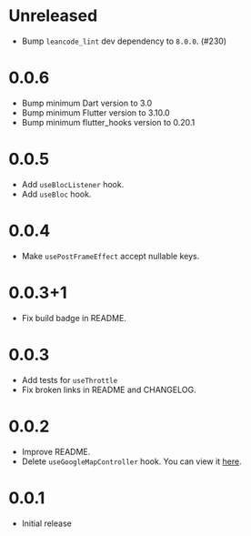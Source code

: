 # Unreleased

- Bump `leancode_lint` dev dependency to `8.0.0`. (#230)

# 0.0.6

- Bump minimum Dart version to 3.0
- Bump minimum Flutter version to 3.10.0
- Bump minimum flutter_hooks version to 0.20.1

# 0.0.5

- Add `useBlocListener` hook.
- Add `useBloc` hook.

# 0.0.4

- Make `usePostFrameEffect` accept nullable keys.

# 0.0.3+1

- Fix build badge in README.

# 0.0.3

- Add tests for `useThrottle`
- Fix broken links in README and CHANGELOG.

# 0.0.2

- Improve README.
- Delete `useGoogleMapController` hook. You can view it
  [here](https://github.com/leancodepl/flutter_corelibrary/blob/leancode_hooks-v0.0.1/packages/leancode_hooks/lib/src/use_google_map_controller.dart).

# 0.0.1

- Initial release
